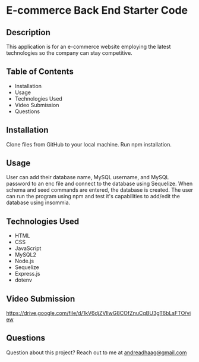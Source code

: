 # E-commerce Back End Starter Code

## Description
This application is for an e-commerce website employing the latest technologies so the company can stay competitive. 

## Table of Contents
* Installation
* Usage
* Technologies Used
* Video Submission
* Questions

## Installation
Clone files from GitHub to your local machine. Run npm installation.

## Usage
User can add their database name, MySQL username, and MySQL password to an enc file and connect to the database using Sequelize. When schema and seed commands are entered, the database is created. The user can run the program using npm and test it's capabilities to add/edit the database using insommia.

## Technologies Used
* HTML
* CSS
* JavaScript
* MySQL2
* Node.js
* Sequelize
* Express.js
* dotenv

## Video Submission
https://drive.google.com/file/d/1kV6djZVllwG8COfZnuCqBU3gT6bLsFTO/view

## Questions
Question about this project? Reach out to me at andreadhaag@gmail.com









